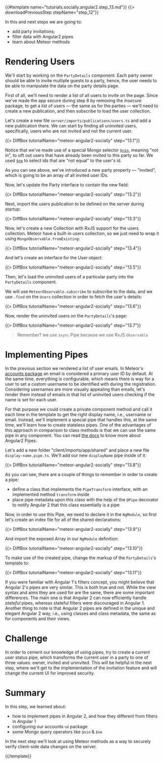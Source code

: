 {{#template name="tutorials.socially.angular2.step_13.md"}} {{> downloadPreviousStep stepName="step_12"}}

In this and next steps we are going to:

- add party invitations;
- filter data with Angular2 pipes
- learn about Meteor methods

# Rendering Users

We'll start by working on the `PartyDetails` component. Each party owner should be able to invite multiple guests to a party, hence, the user needs to be able to manipulate the data on the party details page.

First of all, we'll need to render a list of all users to invite on the page. Since we've made the app secure during step 8 by removing the _insecure_ package, to get a list of users — the same as for the parties — we'll need to create a new publication, and then subscribe to load the user collection.

Let's create a new file `server/imports/publications/users.ts` and add a new publication there. We can start by finding all uninvited users, specifically, users who are not invited and not the current user.

{{> DiffBox tutorialName="meteor-angular2-socially" step="13.1"}}

Notice that we've made use of a special Mongo selector [`$nin`](https://docs.mongodb.org/manual/reference/operator/query/nin/),
meaning "not in", to sift out users that have already been invited to this party so far.
We used [`$ne`](https://docs.mongodb.org/manual/reference/operator/query/ne/) to select ids
that are "not equal" to the user's id.

As you can see above, we've introduced a new party property — "invited", which is going to be an array of all invited user IDs.

Now, let's update the Party interface to contain the new field:

{{> DiffBox tutorialName="meteor-angular2-socially" step="13.2"}}

Next, import the users publication to be defined on the server during startup:

{{> DiffBox tutorialName="meteor-angular2-socially" step="13.3"}}

Now, let's create a new Collection with RxJS support for the users collection. Meteor have a built-in users collection, so we just need to wrap it using `MongoObservable.fromExisting`:

{{> DiffBox tutorialName="meteor-angular2-socially" step="13.4"}}

And let's create an interface for the User object:

{{> DiffBox tutorialName="meteor-angular2-socially" step="13.5"}}

Then, let's load the uninvited users of a particular party into the `PartyDetails` component.

We will use `MeteorObservable.subscribe` to subscribe to the data, and we use `.find` on the `Users` collection in order to fetch the user's details:

{{> DiffBox tutorialName="meteor-angular2-socially" step="13.6"}}

Now, render the uninvited users on the `PartyDetails`'s page:

{{> DiffBox tutorialName="meteor-angular2-socially" step="13.7"}}

> Remember? we use `async` Pipe because we use RxJS `Observable`

# Implementing Pipes

In the previous section we rendered a list of user emails. In Meteor's [accounts package](http://docs.meteor.com/#/full/accounts_api) an email is considered a primary user ID by default. At the same time, everything is configurable, which means there is way for a user to set a custom username to be identified with during the registration. Considering usernames are more visually appealing than emails, let's render them instead of emails in that list of uninvited users checking if the name is set for each user.

For that purpose we could create a private component method and call it each time in the template to get the right display name, i.e., username or email. Instead, we'll implement a special pipe that handles this, at the same time, we'll learn how to create stateless pipes. One of the advantages of this approach in comparison to class methods is that we can use the same pipe in any component. You can read [the docs](https://angular.io/docs/ts/latest/guide/pipes.html) to know more about Angular2 Pipes.

Let's add a new folder "client/imports/app/shared" and place a new file `display-name.pipe.ts`. We'll add our new `displayName` pipe inside of it:

{{> DiffBox tutorialName="meteor-angular2-socially" step="13.8"}}

As you can see, there are a couple of things to remember in order to create a pipe:

- define a class that implements the `PipeTransform` interface, with an implemented method `transform` inside
- place pipe metadata upon this class with the help of the `@Pipe` decorator to notify Angular 2 that this class essentially is a pipe

Now, in order to use this Pipe, we need to declare it in the `NgModule`, so first let's create an index file for all of the shared declarations:

{{> DiffBox tutorialName="meteor-angular2-socially" step="13.9"}}

And import the exposed Array in our `NgModule` definition:

{{> DiffBox tutorialName="meteor-angular2-socially" step="13.10"}}

To make use of the created pipe, change the markup of the `PartyDetails`'s template to:

{{> DiffBox tutorialName="meteor-angular2-socially" step="13.11"}}

If you were familiar with Angular 1's filters concept, you might believe that Angular 2's pipes are very similar. This is both true and not. While the view syntax and aims they are used for are the same, there are some important differences. The main one is that Angular 2 can now efficiently handle _stateful_ pipes, whereas stateful filters were discouraged in Angular 1. Another thing to note is that Angular 2 pipes are defined in the unique and elegant Angular 2 way, i.e., using classes and class metadata, the same as for components and their views.

# Challenge

In order to cement our knowledge of using pipes, try to create a current user status pipe, which transforms the current user in a party to one of three values: owner, invited and uninvited. This will be helpful in the next step, where we'll get to the implementation of the invitation feature and will change the current UI for improved security.

# Summary

In this step, we learned about:

- how to implement pipes in Angular 2, and how they different from filters in Angular 1
- configuring our accounts-ui package
- some Mongo query operators like `$nin` & `$ne`

In the next step we'll look at using Meteor methods as a way to securely verify client-side data changes on the server.

{{/template}}
